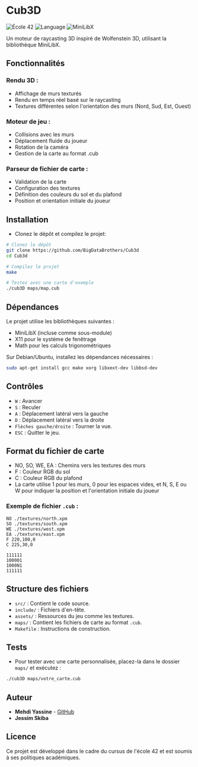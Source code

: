 # Cub3D

![École 42](https://img.shields.io/badge/École-42-blue)
![Language](https://img.shields.io/badge/Language-C-green)
![MiniLibX](https://img.shields.io/badge/Library-MiniLibX-orange)

Un moteur de raycasting 3D inspiré de Wolfenstein 3D, utilisant la bibliothèque MiniLibX.

## Fonctionnalités

### Rendu 3D :
- Affichage de murs texturés
- Rendu en temps réel basé sur le raycasting
- Textures différentes selon l'orientation des murs (Nord, Sud, Est, Ouest)

### Moteur de jeu :
- Collisions avec les murs
- Déplacement fluide du joueur
- Rotation de la caméra
- Gestion de la carte au format .cub

### Parseur de fichier de carte :
- Validation de la carte
- Configuration des textures
- Définition des couleurs du sol et du plafond
- Position et orientation initiale du joueur

## Installation

- Clonez le dépôt et compilez le projet:
```bash
# Clonez le dépôt
git clone https://github.com/BigDataBrothers/Cub3d
cd Cub3d

# Compilez le projet
make

# Testez avec une carte d'exemple
./cub3D maps/map.cub
```

## Dépendances

Le projet utilise les bibliothèques suivantes :
- MiniLibX (incluse comme sous-module)
- X11 pour le système de fenêtrage
- Math pour les calculs trigonométriques

Sur Debian/Ubuntu, installez les dépendances nécessaires :
```bash
sudo apt-get install gcc make xorg libxext-dev libbsd-dev
```

## Contrôles

- `W` : Avancer
- `S` : Reculer
- `A` : Déplacement latéral vers la gauche
- `D` : Déplacement latéral vers la droite
- `Flèches gauche/droite` : Tourner la vue.
- `ESC` : Quitter le jeu.

## Format du fichier de carte

- NO, SO, WE, EA : Chemins vers les textures des murs
- F : Couleur RGB du sol
- C : Couleur RGB du plafond
- La carte utilise 1 pour les murs, 0 pour les espaces vides, et N, S, E ou W pour indiquer la position et l'orientation initiale du joueur

### Exemple de fichier `.cub` :
```
NO ./textures/north.xpm
SO ./textures/south.xpm
WE ./textures/west.xpm
EA ./textures/east.xpm
F 220,100,0
C 225,30,0

111111
100001
1000N1
111111
```

## Structure des fichiers

- `src/` : Contient le code source.
- `include/` : Fichiers d'en-tête.
- `assets/` : Ressources du jeu comme les textures.
- `maps/` : Contient les fichiers de carte au format `.cub`.
- `Makefile` : Instructions de construction.

## Tests

- Pour tester avec une carte personnalisée, placez-la dans le dossier `maps/` et exécutez :
```bash
./cub3D maps/votre_carte.cub
```

## Auteur
- **Mehdi Yassine** - [GitHub](https://github.com/BigDataBrothers)
- **Jessim Skiba**

## Licence

Ce projet est développé dans le cadre du cursus de l'école 42 et est soumis à ses politiques académiques.
